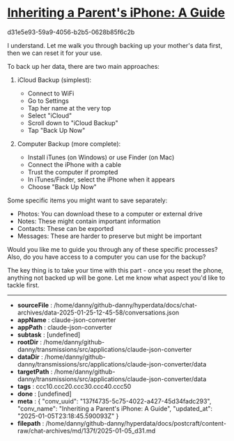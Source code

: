 # [Inheriting a Parent's iPhone: A Guide](https://claude.ai/chat/137f4735-5c75-4022-a427-45d34fadc293)

d31e5e93-59a9-4056-b2b5-0628b85f6c2b

 I understand. Let me walk you through backing up your mother's data first, then we can reset it for your use.

To back up her data, there are two main approaches:

1. iCloud Backup (simplest):
   - Connect to WiFi
   - Go to Settings
   - Tap her name at the very top
   - Select "iCloud"
   - Scroll down to "iCloud Backup"
   - Tap "Back Up Now"

2. Computer Backup (more complete):
   - Install iTunes (on Windows) or use Finder (on Mac)
   - Connect the iPhone with a cable
   - Trust the computer if prompted
   - In iTunes/Finder, select the iPhone when it appears
   - Choose "Back Up Now"

Some specific items you might want to save separately:
- Photos: You can download these to a computer or external drive
- Notes: These might contain important information
- Contacts: These can be exported
- Messages: These are harder to preserve but might be important

Would you like me to guide you through any of these specific processes? Also, do you have access to a computer you can use for the backup?

The key thing is to take your time with this part - once you reset the phone, anything not backed up will be gone. Let me know what aspect you'd like to tackle first.

---

* **sourceFile** : /home/danny/github-danny/hyperdata/docs/chat-archives/data-2025-01-25-12-45-58/conversations.json
* **appName** : claude-json-converter
* **appPath** : claude-json-converter
* **subtask** : [undefined]
* **rootDir** : /home/danny/github-danny/transmissions/src/applications/claude-json-converter
* **dataDir** : /home/danny/github-danny/transmissions/src/applications/claude-json-converter/data
* **targetPath** : /home/danny/github-danny/transmissions/src/applications/claude-json-converter/data
* **tags** : ccc10.ccc20.ccc30.ccc40.ccc50
* **done** : [undefined]
* **meta** : {
  "conv_uuid": "137f4735-5c75-4022-a427-45d34fadc293",
  "conv_name": "Inheriting a Parent's iPhone: A Guide",
  "updated_at": "2025-01-05T23:18:45.590093Z"
}
* **filepath** : /home/danny/github-danny/hyperdata/docs/postcraft/content-raw/chat-archives/md/137f/2025-01-05_d31.md